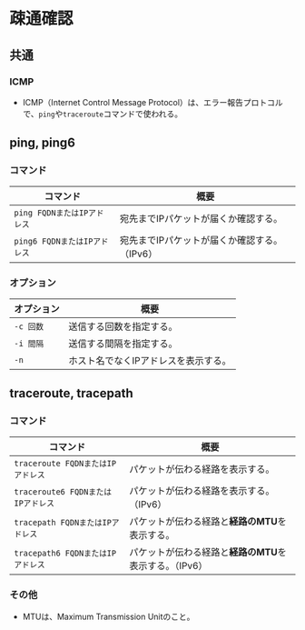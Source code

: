 # 疎通確認

## 共通

### ICMP

- ICMP（Internet Control Message Protocol）は、エラー報告プロトコルで、`ping`や`traceroute`コマンドで使われる。

## ping, ping6

### コマンド

| コマンド                     | 概要                                         |
| ---------------------------- | -------------------------------------------- |
| `ping FQDNまたはIPアドレス`  | 宛先までIPパケットが届くか確認する。         |
| `ping6 FQDNまたはIPアドレス` | 宛先までIPパケットが届くか確認する。（IPv6） |

### オプション

| オプション | 概要                                 |
| ---------- | ------------------------------------ |
| `-c 回数`  | 送信する回数を指定する。             |
| `-i 間隔`  | 送信する間隔を指定する。             |
| `-n`       | ホスト名でなくIPアドレスを表示する。 |

## traceroute, tracepath

### コマンド

| コマンド                           | 概要                                                    |
| ---------------------------------- | ------------------------------------------------------- |
| `traceroute FQDNまたはIPアドレス`  | パケットが伝わる経路を表示する。                        |
| `traceroute6 FQDNまたはIPアドレス` | パケットが伝わる経路を表示する。（IPv6）                |
| `tracepath FQDNまたはIPアドレス`   | パケットが伝わる経路と**経路のMTU**を表示する。         |
| `tracepath6 FQDNまたはIPアドレス`  | パケットが伝わる経路と**経路のMTU**を表示する。（IPv6） |

### その他

- MTUは、Maximum Transmission Unitのこと。
